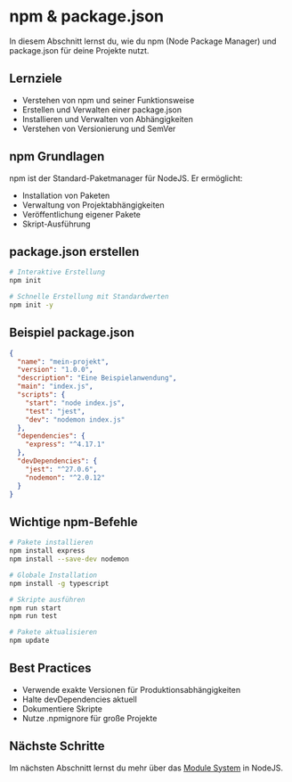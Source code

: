 # npm & package.json

In diesem Abschnitt lernst du, wie du npm (Node Package Manager) und package.json für deine Projekte nutzt.

## Lernziele

- Verstehen von npm und seiner Funktionsweise
- Erstellen und Verwalten einer package.json
- Installieren und Verwalten von Abhängigkeiten
- Verstehen von Versionierung und SemVer

## npm Grundlagen

npm ist der Standard-Paketmanager für NodeJS. Er ermöglicht:
- Installation von Paketen
- Verwaltung von Projektabhängigkeiten
- Veröffentlichung eigener Pakete
- Skript-Ausführung

## package.json erstellen

```bash
# Interaktive Erstellung
npm init

# Schnelle Erstellung mit Standardwerten
npm init -y
```

## Beispiel package.json

```json
{
  "name": "mein-projekt",
  "version": "1.0.0",
  "description": "Eine Beispielanwendung",
  "main": "index.js",
  "scripts": {
    "start": "node index.js",
    "test": "jest",
    "dev": "nodemon index.js"
  },
  "dependencies": {
    "express": "^4.17.1"
  },
  "devDependencies": {
    "jest": "^27.0.6",
    "nodemon": "^2.0.12"
  }
}
```

## Wichtige npm-Befehle

```bash
# Pakete installieren
npm install express
npm install --save-dev nodemon

# Globale Installation
npm install -g typescript

# Skripte ausführen
npm run start
npm run test

# Pakete aktualisieren
npm update
```

## Best Practices

- Verwende exakte Versionen für Produktionsabhängigkeiten
- Halte devDependencies aktuell
- Dokumentiere Skripte
- Nutze .npmignore für große Projekte

## Nächste Schritte

Im nächsten Abschnitt lernst du mehr über das [Module System](moduleSystem.md) in NodeJS. 